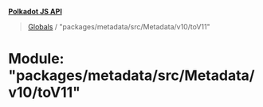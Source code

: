 **[Polkadot JS API](../README.md)**

> [Globals](../globals.md) / "packages/metadata/src/Metadata/v10/toV11"

# Module: "packages/metadata/src/Metadata/v10/toV11"
